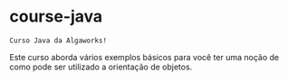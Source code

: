 # course-java

	Curso Java da Algaworks!

Este curso aborda vários exemplos básicos para você ter uma noção de como pode ser utilizado a orientação de objetos. 